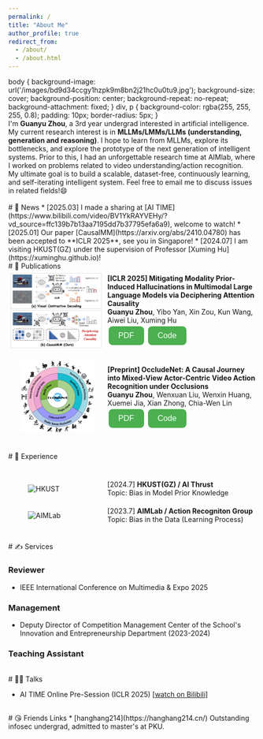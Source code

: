 ```yaml
---
permalink: /
title: "About Me"
author_profile: true
redirect_from: 
  - /about/
  - /about.html
---
```


body {
    background-image: url('/images/bd9d34ccgy1hzpk9m8bn2j21hc0u0tu9.jpg');
    background-size: cover;
    background-position: center;
    background-repeat: no-repeat;
    background-attachment: fixed;
}
div, p {
    background-color: rgba(255, 255, 255, 0.8);
    padding: 10px;
    border-radius: 5px;
}

I'm **Guanyu Zhou**, a 3rd year undergrad interested in artificial intelligence. 

My current research interest is in **MLLMs/LMMs/LLMs (understanding, generation and reasoning)**. I hope to learn from MLLMs, explore its bottlenecks, and explore the prototype of the next generation of intelligent systems. Prior to this, I had an unforgettable research time at AIMlab, where I worked on problems related to video understanding/action recognition. 

My ultimate goal is to build a scalable, dataset-free, continuously learning, and self-iterating intelligent system. Feel free to email me to discuss issues in related fields!😄

<br>
# 📅 News
* [2025.03] I made a sharing at [AI TIME](https://www.bilibili.com/video/BV1YkRAYVEHy/?vd_source=ffc139b7b13aa7195dd7b37795efa6a9), welcome to watch!
* [2025.01] Our paper [CausalMM](https://arxiv.org/abs/2410.04780) has been accepted to **ICLR 2025**, see you in Singapore!
* [2024.07] I am visiting HKUST(GZ) under the supervision of Professor [Xuming Hu](https://xuminghu.github.io)!

<br>
# 📝 Publications

<div style="display: flex; align-items: center; margin-bottom: 20px;">
  <div style="flex: 1; padding-left: 0px;">
    <img src="/images/causalmm.png" alt="Flowchart" style="max-width: 100%;">
  </div>
  <div style="width: 60%; padding-left: 10px;">
    <p><strong>[ICLR 2025] Mitigating Modality Prior-Induced Hallucinations in Multimodal Large Language Models via Deciphering Attention Causality</strong></p>
    <p><strong>Guanyu Zhou</strong>, Yibo Yan, Xin Zou, Kun Wang, Aiwei Liu, Xuming Hu</p>
    <a href="https://arxiv.org/pdf/2410.04780" target="_blank"><button>PDF</button></a> 
    <a href="https://github.com/The-Martyr/CausalMM" target="_blank"><button>Code</button></a>
  </div>
</div>

<style>
p {
    margin: 0; /* Remove default margin */
    padding: 0; /* Remove default padding */
}
button {
  background-color: #4CAF50; /* Green background */
  border: none; /* No border */
  color: white; /* White text */
  padding: 10px 20px; /* Padding */
  text-align: center; /* Centered text */
  text-decoration: none; /* No underline */
  display: inline-block; /* Inline block */
  font-size: 16px; /* Font size */
  margin: 4px 2px; /* Margin */
  cursor: pointer; /* Pointer cursor */
  border-radius: 8px; /* Rounded corners */
}
</style>

<div style="display: flex; align-items: center; margin-bottom: 20px;">
  <div style="flex: 1; padding-left: 25px;">
    <img src="/images/OccludeNet.png" alt="Flowchart" style="max-width: 90%;">
  </div>
  <div style="width: 60%; padding-left: 10px;">
    <p><strong>[Preprint] OccludeNet: A Causal Journey into Mixed-View Actor-Centric Video Action Recognition under Occlusions</strong></p>
    <p><strong>Guanyu Zhou</strong>, Wenxuan Liu, Wenxin Huang, Xuemei Jia, Xian Zhong, Chia-Wen Lin</p>
    <a href="https://arxiv.org/pdf/2411.15729" target="_blank"><button>PDF</button></a> 
    <a href="https://github.com/The-Martyr/OccludeNet-Dataset" target="_blank"><button>Code</button></a>
  </div>
</div>

<style>
p {
    margin: 0; /* Remove default margin */
    padding: 0; /* Remove default padding */
}
button {
  background-color: #4CAF50; /* Green background */
  border: none; /* No border */
  color: white; /* White text */
  padding: 10px 20px; /* Padding */
  text-align: center; /* Centered text */
  text-decoration: none; /* No underline */
  display: inline-block; /* Inline block */
  font-size: 16px; /* Font size */
  margin: 4px 2px; /* Margin */
  cursor: pointer; /* Pointer cursor */
  border-radius: 8px; /* Rounded corners */
}
</style>




<br>
# 📇 Experience

<div style="margin-top: 40px; display: flex; align-items: center; margin-bottom: 20px;"> 
  <div style="flex: 1; padding-left: 40px;">
    <img src="https://hkust.edu.hk/sites/default/files/images/UST_L3.svg" alt="HKUST" style="max-width: 80%; height: auto;">
  </div>
  <div style="flex: 2; padding-left: 10px;">
    <p>[2024.7] <strong>HKUST(GZ) / AI Thrust</strong></p>
    <p>Topic: Bias in Model Prior Knowledge</p>
  </div>
</div>

<div style="display: flex; align-items: center; margin-bottom: 20px;">
  <div style="flex: 1; padding-left: 40px;">
    <img src="/images/AIMLab.jpg" alt="AIMLab" style="max-width: 80%; width: 200px; height: auto;">
  </div>
  <div style="flex: 2; padding-left: 10px;">
    <p>[2023.7] <strong>AIMLab / Action Recogniton Group</strong></p>
    <p>Topic: Bias in the Data (Learning Process)</p>
  </div>
</div>



<br>
# ✍ Services

### Reviewer

* IEEE International Conference on Multimedia & Expo 2025

### Management

* Deputy Director of Competition Management Center of the School's Innovation and Entrepreneurship Department (2023-2024)

### Teaching Assistant



<br>
# 👨‍🏫 Talks

* AI TIME Online Pre-Session (ICLR 2025) [[watch on Bilibili]](https://www.bilibili.com/video/BV1YkRAYVEHy/?vd_source=ffc139b7b13aa7195dd7b37795efa6a9)


<br>
# 😘 Friends Links
* [hanghang214](https://hanghang214.cn/) Outstanding infosec undergrad, admitted to master's at PKU.

<div style="margin-top: 100px;"></div>

<script type="text/javascript" id="mapmyvisitors" src="//mapmyvisitors.com/map.js?d=8MhgTWHJEZzdE82Bb-wBII3RuujWQtydOxS12ZLFdM8&cl=ffffff&w=a&width=192&height=120"></script>


